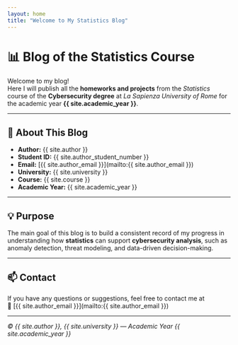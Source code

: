 ```yaml
---
layout: home
title: "Welcome to My Statistics Blog"
---
```


# 📊 Blog of the Statistics Course

Welcome to my blog!  
Here I will publish all the **homeworks and projects** from the *Statistics* course of the **Cybersecurity degree** at *La Sapienza University of Rome* for the academic year **{{ site.academic_year }}**.

---

## 🎯 About This Blog

- **Author:** {{ site.author }}  
- **Student ID:** {{ site.author_student_number }}  
- **Email:** [{{ site.author_email }}](mailto:{{ site.author_email }})  
- **University:** {{ site.university }}  
- **Course:** {{ site.course }}  
- **Academic Year:** {{ site.academic_year }}

---

## 💡 Purpose

The main goal of this blog is to build a consistent record of my progress in understanding how **statistics** can support **cybersecurity analysis**, such as anomaly detection, threat modeling, and data-driven decision-making.

---

## 📫 Contact

If you have any questions or suggestions, feel free to contact me at  
📧 [{{ site.author_email }}](mailto:{{ site.author_email }})

---

_© {{ site.author }}, {{ site.university }} — Academic Year {{ site.academic_year }}_

